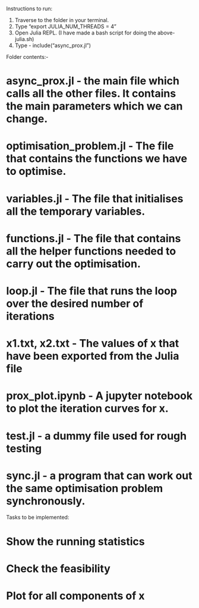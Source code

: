 Instructions to run:
1. Traverse to the folder in your terminal.
2. Type “export JULIA_NUM_THREADS = 4”
3. Open Julia REPL. (I have made a bash script for doing the above- julia.sh)
4. Type - include(“async_prox.jl”)



Folder contents:-
# async_prox.jl - the main file which calls all the other files. It contains the main parameters which we can change.

# optimisation_problem.jl - The file that contains the functions we have to optimise.

# variables.jl - The file that initialises all the temporary variables.

# functions.jl - The file that contains all the helper functions needed to carry out the optimisation.

# loop.jl - The file that runs the loop over the desired number of iterations

# x1.txt, x2.txt - The values of x that have been exported from the Julia file

# prox_plot.ipynb - A jupyter notebook to plot the iteration curves for x.

# test.jl - a dummy file used for rough testing

# sync.jl - a program that can work out the same optimisation problem synchronously.



Tasks to be implemented:
# Show the running statistics
# Check the feasibility
# Plot for all components of x